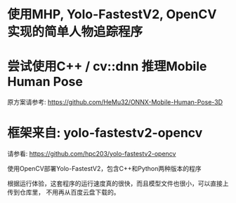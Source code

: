 # 使用MHP, Yolo-FastestV2, OpenCV实现的简单人物追踪程序

# 尝试使用C++ / cv::dnn 推理Mobile Human Pose

原方案请参考: https://github.com/HeMu32/ONNX-Mobile-Human-Pose-3D


# 框架来自: yolo-fastestv2-opencv
请参看: https://github.com/hpc203/yolo-fastestv2-opencv

使用OpenCV部署Yolo-FastestV2，包含C++和Python两种版本的程序

根据运行体验，这套程序的运行速度真的很快，而且模型文件也很小，可以直接上传到仓库里，
不用再从百度云盘下载的。

